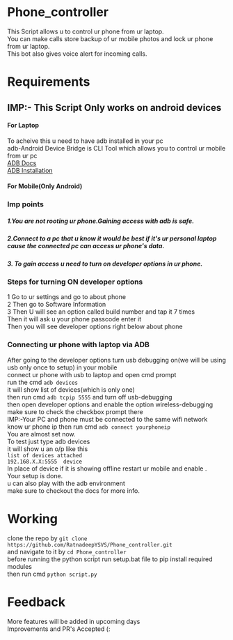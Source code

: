 # Phone_controller
  This Script allows u to control ur phone from ur laptop.  
  You can make calls store backup of ur mobile photos and lock ur phone from ur laptop.   
  This bot also gives voice alert for incoming calls.  
# Requirements
  ## IMP:- This Script Only works on android devices   
  #### For Laptop    
  To acheive this u need to have adb installed in your pc  
  adb-Android Device Bridge is CLI Tool which allows you to control ur mobile from ur pc  
  [ADB Docs](https://developer.android.com/studio/command-line/adb)   
  [ADB Installation](https://www.youtube.com/watch?v=26GI3z6tI3E&t=80s&ab_channel=Ssj6)
  #### For Mobile(Only Android)
  ### Imp points
  ##### 1.You are not rooting ur phone.Gaining access with adb is safe.
  ##### 2.Connect to a pc that u know it would be best if it's ur personal laptop cause the connected pc can access ur phone's data.    
  ##### 3. To gain access u need to turn on developer options in ur phone.  
  ### Steps for turning ON developer options 
  1 Go to ur settings and go to about phone    
  2 Then go to Software Information    
  3 Then U will see an option called build number and tap it 7 times  
  Then it will ask u your phone passcode enter it    
  Then you will see developer options right below about phone  
  ### Connecting ur phone with laptop via ADB
  After going to the developer options turn usb debugging on(we will be using usb only once to setup) in your mobile    
  connect ur phone with usb to laptop and open cmd prompt    
  run the cmd `adb devices`    
  it will show list of devices(which is only one)    
  then run cmd `adb tcpip 5555` and turn off usb-debugging      
  then open developer options and enable the option wireless-debugging make sure to check the checkbox prompt there  
  IMP:-Your PC and phone must be connected to the same wifi network  
  know ur phone ip then run cmd `adb connect yourphoneip`  
  You are almost set now.  
  To test just type adb devices     
  it will show u an o/p like this    
  `list of devices attached`    
  `192.168.X.X:5555  device`    
   In place of device if it is showing offline restart ur mobile and enable .     
   Your setup is done.   
   u can also play with the adb environment  
   make sure to checkout the docs for more info.
 # Working 
   clone the repo by `git clone https://github.com/RatnadeepYSVS/Phone_controller.git`  
   and navigate to it by `cd Phone_controller`  
   before running the python script run setup.bat file to pip install required modules      
   then run cmd `python script.py`  
# Feedback
   More features will be added in upcoming days  
   Improvements and PR's Accepted (: 
   
  

  
  
  
  
